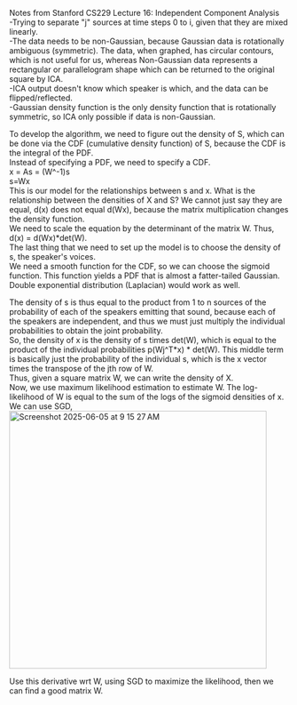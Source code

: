 Notes from Stanford CS229 Lecture 16: Independent Component Analysis<br>
-Trying to separate "j" sources at time steps 0 to i, given that they are mixed linearly. <br>
-The data needs to be non-Gaussian, because Gaussian data is rotationally ambiguous (symmetric). The data, when graphed, has circular contours, which is not useful for us, whereas Non-Gaussian data represents a rectangular or parallelogram shape which can be returned to the original square by ICA.<br>
-ICA output doesn't know which speaker is which, and the data can be flipped/reflected.<br>
-Gaussian density function is the only density function that is rotationally symmetric, so ICA only possible if data is non-Gaussian.<br>

To develop the algorithm, we need to figure out the density of S, which can be done via the CDF (cumulative density function) of S, because the CDF is the integral of the PDF.<br>
Instead of specifying a PDF, we need to specify a CDF. 
<br>
x = As = (W^-1)s<br>
s=Wx<br>
This is our model for the relationships between s and x. What is the relationship between the densities of X and S? We cannot just say they are equal, d(x) does not equal d(Wx), because the matrix multiplication changes the density function.<br>
We need to scale the equation by the determinant of the matrix W. Thus, d(x) = d(Wx)*det(W). <br>
The last thing that we need to set up the model is to choose the density of s, the speaker's voices. <br>
We need a smooth function for the CDF, so we can choose the sigmoid function. This function yields a PDF that is almost a fatter-tailed Gaussian.
Double exponential distribution (Laplacian) would work as well.<br>

The density of s is thus equal to the product from 1 to n sources of the probability of each of the speakers emitting that sound, because each of the speakers are independent, and thus we must just multiply the individual probabilities to obtain the joint probability.<br>
So, the density of x is the density of s times det(W), which is equal to the product of the individual probabilities p(Wj^T*x) * det(W). This middle term is basically just the probability of the individual s, which is the x vector times the transpose of the jth row of W.<br>
Thus, given a square matrix W, we can write the density of X. 
<br>
Now, we use maximum likelihood estimation to estimate W. 
The log-likelihood of W is equal to the sum of the logs of the sigmoid densities of x. <br>
We can use SGD,
<img width="464" alt="Screenshot 2025-06-05 at 9 15 27 AM" src="https://github.com/user-attachments/assets/0e8f2210-a79f-458d-aa62-1fa85c08cb93" />


Use this derivative wrt W, using SGD to maximize the likelihood, then we can find a good matrix W. 
